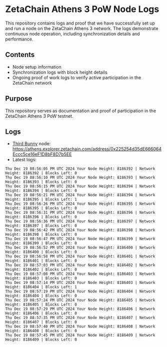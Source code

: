 # ZetaChain Athens 3 PoW Node Logs
This repository contains logs and proof that we have successfully set up and run a node on the ZetaChain Athens 3 network. The logs demonstrate continuous node operation, including synchronization details and performance.

## Contents
- Node setup information
- Synchronization logs with block height details
- Ongoing proof of work logs to verify active participation in the ZetaChain network

## Purpose
This repository serves as documentation and proof of participation in the ZetaChain Athens 3 PoW testnet.

## Logs

- [Third Bunny](https://thirdbunny.xyz/) node: https://athens.explorer.zetachain.com/address/0x225254d35dE666064Eccc5ce16eF1D8bF8D7b5EE
- Latest logs:
```
Thu Dec 19 08:56:05 PM UTC 2024 Your Node Height: 8186392 | Network Height: 8186392 | Blocks Left: 0
Thu Dec 19 08:56:10 PM UTC 2024 Your Node Height: 8186393 | Network Height: 8186393 | Blocks Left: 0
Thu Dec 19 08:56:15 PM UTC 2024 Your Node Height: 8186394 | Network Height: 8186394 | Blocks Left: 0
Thu Dec 19 08:56:21 PM UTC 2024 Your Node Height: 8186394 | Network Height: 8186395 | Blocks Left: 1
Thu Dec 19 08:56:26 PM UTC 2024 Your Node Height: 8186395 | Network Height: 8186395 | Blocks Left: 0
Thu Dec 19 08:56:31 PM UTC 2024 Your Node Height: 8186396 | Network Height: 8186396 | Blocks Left: 0
Thu Dec 19 08:56:36 PM UTC 2024 Your Node Height: 8186397 | Network Height: 8186397 | Blocks Left: 0
Thu Dec 19 08:56:42 PM UTC 2024 Your Node Height: 8186398 | Network Height: 8186398 | Blocks Left: 0
Thu Dec 19 08:56:47 PM UTC 2024 Your Node Height: 8186399 | Network Height: 8186399 | Blocks Left: 0
Thu Dec 19 08:56:52 PM UTC 2024 Your Node Height: 8186400 | Network Height: 8186400 | Blocks Left: 0
Thu Dec 19 08:56:58 PM UTC 2024 Your Node Height: 8186401 | Network Height: 8186401 | Blocks Left: 0
Thu Dec 19 08:57:03 PM UTC 2024 Your Node Height: 8186402 | Network Height: 8186402 | Blocks Left: 0
Thu Dec 19 08:57:08 PM UTC 2024 Your Node Height: 8186403 | Network Height: 8186403 | Blocks Left: 0
Thu Dec 19 08:57:14 PM UTC 2024 Your Node Height: 8186403 | Network Height: 8186404 | Blocks Left: 1
Thu Dec 19 08:57:19 PM UTC 2024 Your Node Height: 8186404 | Network Height: 8186404 | Blocks Left: 0
Thu Dec 19 08:57:24 PM UTC 2024 Your Node Height: 8186405 | Network Height: 8186405 | Blocks Left: 0
Thu Dec 19 08:57:29 PM UTC 2024 Your Node Height: 8186406 | Network Height: 8186406 | Blocks Left: 0
Thu Dec 19 08:57:35 PM UTC 2024 Your Node Height: 8186407 | Network Height: 8186407 | Blocks Left: 0
Thu Dec 19 08:57:40 PM UTC 2024 Your Node Height: 8186408 | Network Height: 8186408 | Blocks Left: 0
Thu Dec 19 08:57:45 PM UTC 2024 Your Node Height: 8186409 | Network Height: 8186409 | Blocks Left: 0
```
